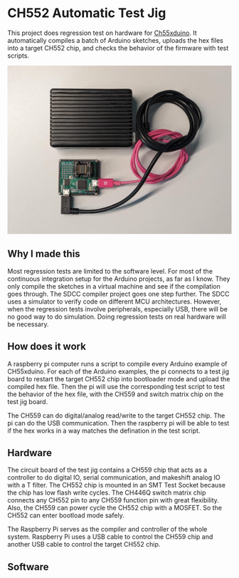 # CH552 Automatic Test Jig

This project does regression test on hardware for [Ch55xduino](https://github.com/DeqingSun/ch55xduino). It automatically compiles a batch of Arduino sketches, uploads the hex files into a target CH552 chip, and checks the behavior of the firmware with test scripts. 

![photo of circuit board with raspberry pi](https://raw.githubusercontent.com/DeqingSun/CH552-Automatic-Test-Jig/main/img/board_photo.jpg)

## Why I made this

Most regression tests are limited to the software level. For most of the continuous integration setup for the Arduino projects, as far as I know. They only compile the sketches in a virtual machine and see if the compilation goes through. The SDCC compiler project goes one step further. The SDCC uses a simulator to verify code on different MCU architectures. However, when the regression tests involve peripherals, especially USB, there will be no good way to do simulation. Doing regression tests on real hardware will be necessary.

## How does it work

A raspberry pi computer runs a script to compile every Arduino example of CH55xduino. For each of the Arduino examples, the pi connects to a test jig board to restart the target CH552 chip into bootloader mode and upload the compiled hex file. Then the pi will use the corresponding test script to test the behavior of the hex file, with the CH559 and switch matrix chip on the test jig board. 

The CH559 can do digital/analog read/write to the target CH552 chip. The pi can do the USB communication. Then the raspberry pi will be able to test if the hex works in a way matches the defination in the test script. 

## Hardware

The circuit board of the test jig contains a CH559 chip that acts as a controller to do digital IO, serial communication, and makeshift analog IO with a T filter. The CH552 chip is mounted in an SMT Test Socket because the chip has low flash write cycles. The CH446Q switch matrix chip connects any CH552 pin to any CH559 function pin with great flexibility. Also, the CH559 can power cycle the CH552 chip with a MOSFET. So the CH552 can enter bootload mode safely.    

The Raspberry Pi serves as the compiler and controller of the whole system. Raspberry Pi uses a USB cable to control the CH559 chip and another USB cable to control the target CH552 chip.

## Software


